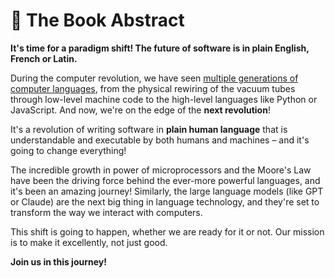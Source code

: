 # 🤍 The Book Abstract

**It's time for a paradigm shift! The future of software is in plain English, French or Latin.<!-- .. not Python, JavaScript or C. -->**

During the computer revolution, we have seen [multiple generations of computer languages](https://github.com/webgptorg/promptbook/discussions/180), from the physical rewiring of the vacuum tubes through low-level machine code to the high-level languages like Python or JavaScript. And now, we're on the edge of the **next revolution**!

<!--
TODO: It will be great to have a picture of Steve Jobs and Steve Wozniak here

https://www.google.com/search?sca_esv=6fe806cc0ee527f3&sxsrf=AHTn8zrPY_EHRqRYq-Oy-_PxUzxHuUTTxA:1739909950194&q=steve+jobs+and+vozniak&udm=2&fbs=ABzOT_CGHNgROzTrfye-u2LQKYbN7oFyZt8YgcfRTxiXXnyhZzN5o0fEHuZ0YFaHuqkXadIZfduPX3oOeP-OTIHXOxLlSB9fNF7MJlACLIByBTt6hiNw_JaQNIcPtGJvYqcCG5gvt4ifufTAzbSSlIzDdrMkPwJi9gG5guSaasVKbAwQvZRe2EA&sa=X&ved=2ahUKEwiK5JbUhc6LAxXH6wIHHZVjLCIQtKgLegQIGhAB&biw=1920&bih=993&dpr=1#vhid=HVX1ogMdhJNueM&vssid=mosaic
-->

It's a revolution of writing software in **plain human language** that is understandable and executable by both humans and machines – and it's going to change everything!

The incredible growth in power of microprocessors and the Moore's Law have been the driving force behind the ever-more powerful languages, and it's been an amazing journey! Similarly, the large language models (like GPT or Claude) are the next big thing in language technology, and they're set to transform the way we interact with computers.

This shift is going to happen, whether we are ready for it or not. Our mission is to make it excellently, not just good.

**Join us in this journey!**
